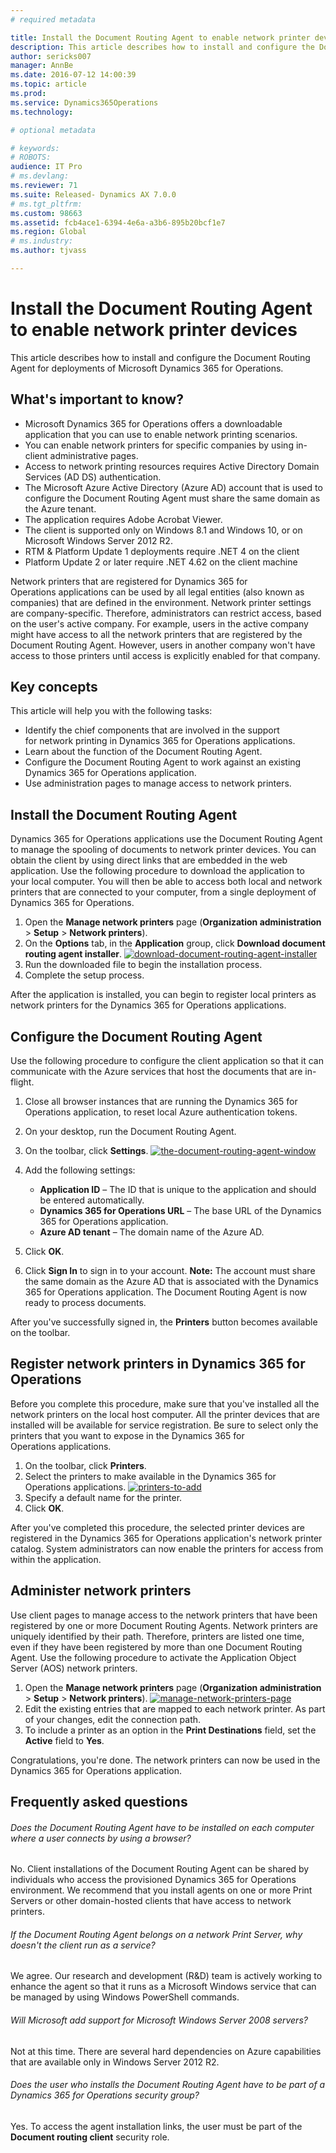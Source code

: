 ```yaml
---
# required metadata

title: Install the Document Routing Agent to enable network printer devices | Microsoft Docs
description: This article describes how to install and configure the Document Routing Agent for deployments of Microsoft Dynamics 365 for Operations.
author: sericks007
manager: AnnBe
ms.date: 2016-07-12 14:00:39
ms.topic: article
ms.prod: 
ms.service: Dynamics365Operations
ms.technology: 

# optional metadata

# keywords: 
# ROBOTS: 
audience: IT Pro
# ms.devlang: 
ms.reviewer: 71
ms.suite: Released- Dynamics AX 7.0.0
# ms.tgt_pltfrm: 
ms.custom: 98663
ms.assetid: fcb4ace1-6394-4e6a-a3b6-895b20bcf1e7
ms.region: Global
# ms.industry: 
ms.author: tjvass

---
```


# Install the Document Routing Agent to enable network printer devices

This article describes how to install and configure the Document Routing Agent for deployments of Microsoft Dynamics 365 for Operations.

What's important to know?
-------------------------

-   Microsoft Dynamics 365 for Operations offers a downloadable application that you can use to enable network printing scenarios.
-   You can enable network printers for specific companies by using in-client administrative pages.
-   Access to network printing resources requires Active Directory Domain Services (AD DS) authentication.
-   The Microsoft Azure Active Directory (Azure AD) account that is used to configure the Document Routing Agent must share the same domain as the Azure tenant.
-   The application requires Adobe Acrobat Viewer.
-   The client is supported only on Windows 8.1 and Windows 10, or on Microsoft Windows Server 2012 R2.
-   RTM & Platform Update 1 deployments require .NET 4 on the client
-   Platform Update 2 or later require .NET 4.62 on the client machine

Network printers that are registered for Dynamics 365 for Operations applications can be used by all legal entities (also known as companies) that are defined in the environment. Network printer settings are company-specific. Therefore, administrators can restrict access, based on the user's active company. For example, users in the active company might have access to all the network printers that are registered by the Document Routing Agent. However, users in another company won't have access to those printers until access is explicitly enabled for that company.

## Key concepts
This article will help you with the following tasks:

-   Identify the chief components that are involved in the support for network printing in Dynamics 365 for Operations applications.
-   Learn about the function of the Document Routing Agent.
-   Configure the Document Routing Agent to work against an existing Dynamics 365 for Operations application.
-   Use administration pages to manage access to network printers.

## Install the Document Routing Agent
Dynamics 365 for Operations applications use the Document Routing Agent to manage the spooling of documents to network printer devices. You can obtain the client by using direct links that are embedded in the web application. Use the following procedure to download the application to your local computer. You will then be able to access both local and network printers that are connected to your computer, from a single deployment of Dynamics 365 for Operations.

1.  Open the **Manage network printers** page (**Organization administration** &gt; **Setup** &gt; **Network printers**).
2.  On the **Options** tab, in the **Application** group, click **Download document routing agent installer**. [![download-document-routing-agent-installer](./media/download-document-routing-agent-installer.png)](./media/download-document-routing-agent-installer.png)
3.  Run the downloaded file to begin the installation process.
4.  Complete the setup process.

After the application is installed, you can begin to register local printers as network printers for the Dynamics 365 for Operations applications.

## Configure the Document Routing Agent
Use the following procedure to configure the client application so that it can communicate with the Azure services that host the documents that are in-flight.

1.  Close all browser instances that are running the Dynamics 365 for Operations application, to reset local Azure authentication tokens.
2.  On your desktop, run the Document Routing Agent.
3.  On the toolbar, click **Settings**. [![the-document-routing-agent-window](./media/the-document-routing-agent-window.png)](./media/the-document-routing-agent-window.png)
4.  Add the following settings:
    -   **Application ID** – The ID that is unique to the application and should be entered automatically.
    -   **Dynamics 365 for Operations URL** – The base URL of the Dynamics 365 for Operations application.
    -   **Azure AD tenant** – The domain name of the Azure AD.

5.  Click **OK**.
6.  Click **Sign In** to sign in to your account. **Note:** The account must share the same domain as the Azure AD that is associated with the Dynamics 365 for Operations application. The Document Routing Agent is now ready to process documents.

After you've successfully signed in, the **Printers** button becomes available on the toolbar.

## Register network printers in Dynamics 365 for Operations
Before you complete this procedure, make sure that you've installed all the network printers on the local host computer. All the printer devices that are installed will be available for service registration. Be sure to select only the printers that you want to expose in the Dynamics 365 for Operations applications.

1.  On the toolbar, click **Printers**.
2.  Select the printers to make available in the Dynamics 365 for Operations applications. [![printers-to-add](./media/printers-to-add.png)](./media/printers-to-add.png)
3.  Specify a default name for the printer.
4.  Click **OK**.

After you've completed this procedure, the selected printer devices are registered in the Dynamics 365 for Operations application's network printer catalog. System administrators can now enable the printers for access from within the application.

## Administer network printers
Use client pages to manage access to the network printers that have been registered by one or more Document Routing Agents. Network printers are uniquely identified by their path. Therefore, printers are listed one time, even if they have been registered by more than one Document Routing Agent. Use the following procedure to activate the Application Object Server (AOS) network printers.

1.  Open the **Manage network printers** page (**Organization administration** &gt; **Setup** &gt; **Network printers**). [![manage-network-printers-page](./media/manage-network-printers-page.png)](./media/manage-network-printers-page.png)
2.  Edit the existing entries that are mapped to each network printer. As part of your changes, edit the connection path.
3.  To include a printer as an option in the **Print Destinations** field, set the **Active** field to **Yes**.

Congratulations, you're done. The network printers can now be used in the Dynamics 365 for Operations application.

## Frequently asked questions
###### Does the Document Routing Agent have to be installed on each computer where a user connects by using a browser?

No. Client installations of the Document Routing Agent can be shared by individuals who access the provisioned Dynamics 365 for Operations environment. We recommend that you install agents on one or more Print Servers or other domain-hosted clients that have access to network printers.

###### If the Document Routing Agent belongs on a network Print Server, why doesn't the client run as a service?

We agree. Our research and development (R&D) team is actively working to enhance the agent so that it runs as a Microsoft Windows service that can be managed by using Windows PowerShell commands.

###### Will Microsoft add support for Microsoft Windows Server 2008 servers?

Not at this time. There are several hard dependencies on Azure capabilities that are available only in Windows Server 2012 R2.

###### Does the user who installs the Document Routing Agent have to be part of a Dynamics 365 for Operations security group?

Yes. To access the agent installation links, the user must be part of the **Document routing client** security role.


